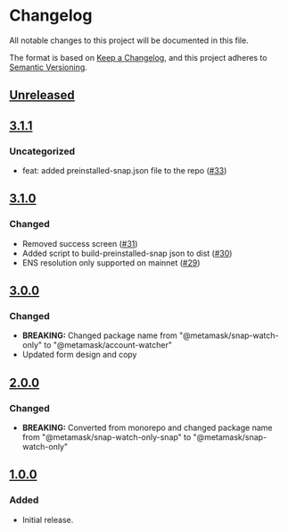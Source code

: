 # Changelog

All notable changes to this project will be documented in this file.

The format is based on [Keep a Changelog](https://keepachangelog.com/en/1.0.0/),
and this project adheres to [Semantic Versioning](https://semver.org/spec/v2.0.0.html).

## [Unreleased]

## [3.1.1]

### Uncategorized

- feat: added preinstalled-snap.json file to the repo ([#33](https://github.com/MetaMask/snap-watch-only/pull/33))

## [3.1.0]

### Changed

- Removed success screen ([#31](https://github.com/MetaMask/snap-watch-only/pull/31))
- Added script to build-preinstalled-snap json to dist ([#30](https://github.com/MetaMask/snap-watch-only/pull/30))
- ENS resolution only supported on mainnet ([#29](https://github.com/MetaMask/snap-watch-only/pull/29))

## [3.0.0]

### Changed

- **BREAKING:** Changed package name from "@metamask/snap-watch-only" to "@metamask/account-watcher"
- Updated form design and copy

## [2.0.0]

### Changed

- **BREAKING:** Converted from monorepo and changed package name from "@metamask/snap-watch-only-snap" to "@metamask/snap-watch-only"

## [1.0.0]

### Added

- Initial release.

[Unreleased]: https://github.com/MetaMask/snap-watch-only/compare/v3.1.1...HEAD
[3.1.1]: https://github.com/MetaMask/snap-watch-only/compare/v3.1.0...v3.1.1
[3.1.0]: https://github.com/MetaMask/snap-watch-only/compare/v3.0.0...v3.1.0
[3.0.0]: https://github.com/MetaMask/snap-watch-only/compare/v2.0.0...v3.0.0
[2.0.0]: https://github.com/MetaMask/snap-watch-only/compare/v1.0.0...v2.0.0
[1.0.0]: https://github.com/MetaMask/snap-watch-only/releases/tag/v1.0.0
